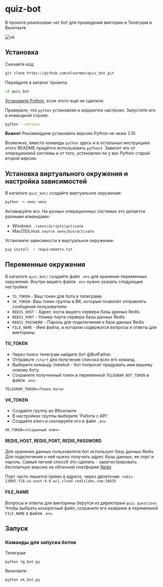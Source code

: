# quiz-bot
В проекте реализован чат бот для проведения викторин в Телеграм и Вконтакте

![vk](https://dvmn.org/filer/canonical/1569215498/325/)

## Установка

Скачайте код:
```sh
git clone https://github.com/elnarmen/quiz_bot.git
```

Перейдите в каталог проекта:
```sh
cd quiz_bot
```

[Установите Python](https://www.python.org/), если этого ещё не сделали.

Проверьте, что `python` установлен и корректно настроен. Запустите его в командной строке:
```sh
python --version
```
**Важно!** Рекомендуем установить версию Python не ниже 3.10

Возможно, вместо команды `python` здесь и в остальных инструкциях этого README придётся использовать `python3`.
Зависит это от операционной системы и от того, установлен ли у вас Python старой второй версии.

## Установка виртуального окружения и настройка зависимостей
В каталоге `quiz_bot/` создайте виртуальное окружение:
```sh
python -m venv venv
```
Активируйте его. На разных операционных системах это делается разными командами:

- Windows: `.\venv\Scripts\activate`
- MacOS/Linux: `source venv/bin/activate`


Установите зависимости в виртуальное окружение:
```sh
pip install -r requirements.txt
```
## Переменные окружения
В каталоге `quiz_bot/` создайте файл `.env` для хранения переменных окружения.
Внутри вашего файла `.env` нужно указать следующие настройки:
* `TG_TOKEN` - Ваш токен для бота в телеграме
* `VK_TOKEN`- Ваш токен группы в ВК, который позволит отправлять сообщения пользователю
* `REDIS_HOST` - Адрес хоста вашего сервера базы данных Redis
* `REDIS_PORT` - Номер порта сервера базы данных Redis
* `REDIS_PASSWORD` - Пароль для подключения к базе данных Redis
* `FILE_NAME` - Имя файла, в котором содержатся вопросы и ответы для викторины

#### TG_TOKEN
* Через поиск телеграм найдите бот @BotFather. 
* Отправьте `/start` для получения списока всех его команд.
* Выберите команду /newbot - бот попросит придумать имя вашему новому боту. 
* Сохраните полученный токен в переменной `TELEGRAM_BOT_TOKEN` в файле `.env`:

```
TELEGRAM_TOKEN=<Токен бота>
```

#### VK_TOKEN
* Создайте группу во ВКонтакте
* В настройках группы выберите 'Работа с API'
* Создайте ключ и скопируйте его в файл `.env`

```
VK_TOKEN=<Созданный ключ>
```

#### REDIS_HOST, REDIS_PORT, REDIS_PASSWORD
Для хранения данных пользователя бот использует базу данных Redis. Для подключения к ней нужно получить адрес базы данных, ее порт и пароль.
Самый легкий способ это сделать - зарегистрировать бесплатную версию на облачной платформе [Redis](https://redis.com/)

Порт часто пишется прямо в адресе, через двоеточие: `redis-13965.f18.us-east-4-9.wc1.cloud.redislabs.com:16635`

#### FILE_NAME
Вопросы и ответы для викторины берутся из директории `quiz_questions`. Чтобы выбрать конкретный файл, сохраните его название 
в переменной `FILE_NAME` в файле `.env`. 

## Запуск
### Команды для запуска ботов
Телеграм:
```
python tg_bot.py
```
Вконтакте:
```
python vk_bot.py
```
